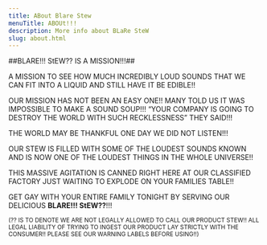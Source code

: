 ```yaml
---
title: ABout Blare Stew
menuTitle: ABOUt!!!
description: More info about BLaRe SteW
slug: about.html
---
```


##BLARE!!! StEW?? IS A MISSION!!!##

 A MISSION TO SEE HOW MUCH INCREDIBLY LOUD SOUNDS THAT WE CAN FIT INTO A LIQUID AND STILL HAVE IT BE EDIBLE!!

OUR MISSION HAS NOT BEEN AN EASY ONE!! MANY TOLD US IT WAS IMPOSSIBLE TO MAKE A SOUND SOUP!!! “YOUR COMPANY IS GOING TO DESTROY THE WORLD WITH SUCH RECKLESSNESS” THEY SAID!!!

THE WORLD MAY BE THANKFUL ONE DAY WE DID NOT LISTEN!!!

OUR STEW IS FILLED WITH SOME OF THE LOUDEST SOUNDS KNOWN AND IS NOW ONE OF THE LOUDEST THINGS IN THE WHOLE UNIVERSE!! 

THIS MASSIVE AGITATION IS CANNED RIGHT HERE AT OUR CLASSIFIED FACTORY JUST WAITING TO EXPLODE ON YOUR FAMILIES TABLE!!

GET GAY WITH YOUR ENTIRE FAMILY TONIGHT BY SERVING OUR DELICIOUS **BLARE!!! StEW??**!!! 



<small>(?? IS TO DENOTE WE ARE NOT LEGALLY ALLOWED TO CALL OUR PRODUCT STEW!! ALL LEGAL LIABILITY OF TRYING TO INGEST OUR PRODUCT LAY STRICTLY WITH THE CONSUMER!! PLEASE SEE OUR WARNING LABELS BEFORE USING!!)<small>
